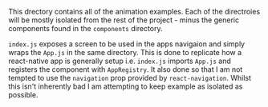 This drectory contains all of the animation examples. Each of the directroies will be mostly isolated from the rest of the project - minus the generic components found in the `components` directory.

`index.js` exposes a screen to be used in the apps navigaion and simply wraps the `App.js` in the same directory. This is done to replicate how a react-native app is generally setup i.e. `index.js` imports `App.js` and registers the component with `AppRegistry`. It also done so that I am not tempted to use the `navigation` prop provided by `react-navigation`. Whilst this isn't inherently bad I am attempting to keep example as isolated as possible.
